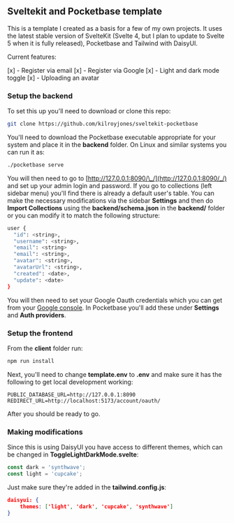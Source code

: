 ## Sveltekit and Pocketbase template

This is a template I created as a basis for a few of my own projects. It uses the latest stable version of SvelteKit (Svelte 4, but I plan to update to Svelte 5 when it is fully released), Pocketbase and Tailwind with DaisyUI.

Current features:

[x] - Register via email
[x] - Register via Google
[x] - Light and dark mode toggle
[x] - Uploading an avatar

### Setup the backend

To set this up you'll need to download or clone this repo:

```bash
git clone https://github.com/kilroyjones/sveltekit-pocketbase
```

You'll need to download the Pocketbase executable appropriate for your system and place it in the **backend** folder. On Linux and similar systems you can run it as:

```bash
./pocketbase serve
```

You will then need to go to [http://127.0.0.1:8090/\_/](http://127.0.0.1:8090/_/) and set up your admin login and password. If you go to collections (left sidebar menu) you'll find there is already a default user's table. You can make the necessary modifications via the sidebar **Settings** and then do **Import Collections** using the **backend/schema.json** in the **backend/** folder or you can modify it to match the following structure:

```bash
user {
  "id": <string>,
  "username": <string>,
  "email": <string>
  "email": <string>,
  "avatar": <string>,
  "avatarUrl": <string>,
  "created": <date>,
  "update": <date>
}
```

You will then need to set your Google Oauth credentials which you can get from your [Google console](https://console.cloud.google.com/). In Pocketbase you'll add these under **Settings** and **Auth providers**.

### Setup the frontend

From the **client** folder run:

```bash
npm run install
```

Next, you'll need to change **template.env** to **.env** and make sure it has the following to get local development working:

```
PUBLIC_DATABASE_URL=http://127.0.0.1:8090
REDIRECT_URL=http://localhost:5173/account/oauth/
```

After you should be ready to go.

### Making modifications

Since this is using DaisyUI you have access to different themes, which can be changed in **ToggleLightDarkMode.svelte**:

```javascript
const dark = 'synthwave';
const light = 'cupcake';
```

Just make sure they're added in the **tailwind.config.js**:

```json
daisyui: {
    themes: ['light', 'dark', 'cupcake', 'synthwave']
}
```

